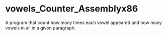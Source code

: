 # vowels_Counter_Assemblyx86
A program that count  how many times each vowel appeared and how many vowels in all in a given  paragraph.
